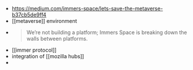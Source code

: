 - https://medium.com/immers-space/lets-save-the-metaverse-b37cb5de9ff4
- [[metaverse]] environment
- >We’re not building a platform; Immers Space is breaking down the walls between platforms.
- [[immer protocol]]
- integration of [[mozilla hubs]]
- 